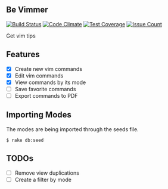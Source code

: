 ## Be Vimmer
[![Build Status](https://travis-ci.org/pablobfonseca/be_vimmer.svg?branch=master)](https://travis-ci.org/pablobfonseca/be_vimmer)
[![Code Climate](https://codeclimate.com/github/pablobfonseca/be_vimmer/badges/gpa.svg)](https://codeclimate.com/github/pablobfonseca/be_vimmer)
[![Test Coverage](https://codeclimate.com/github/pablobfonseca/be_vimmer/badges/coverage.svg)](https://codeclimate.com/github/pablobfonseca/be_vimmer/coverage)
[![Issue Count](https://codeclimate.com/github/pablobfonseca/be_vimmer/badges/issue_count.svg)](https://codeclimate.com/github/pablobfonseca/be_vimmer)

Get vim tips

## Features
- [x] Create new vim commands
- [x] Edit vim commands
- [x] View commands by its mode
- [ ] Save favorite commands
- [ ] Export commands to PDF

## Importing Modes
The modes are being imported through the seeds file.

```
$ rake db:seed
```

## TODOs
- [ ] Remove view duplications
- [ ] Create a filter by mode
